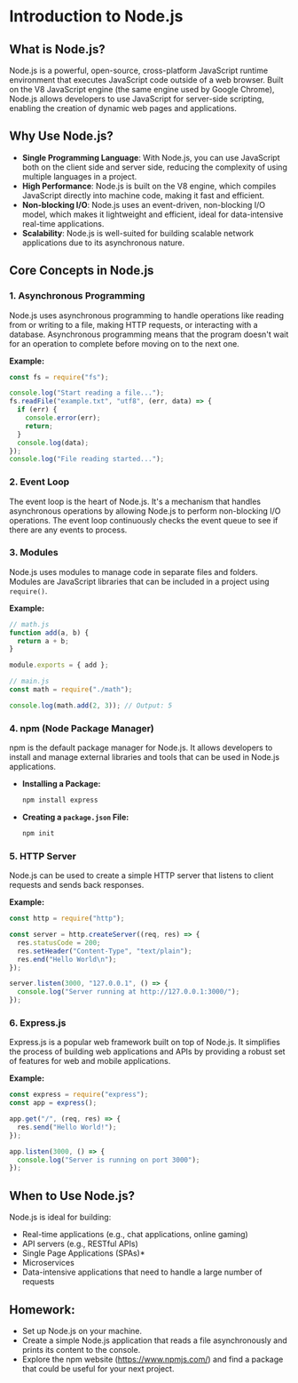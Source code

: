 # Introduction to Node.js

## What is Node.js?

Node.js is a powerful, open-source, cross-platform JavaScript runtime environment that executes JavaScript code outside of a web browser. Built on the V8 JavaScript engine (the same engine used by Google Chrome), Node.js allows developers to use JavaScript for server-side scripting, enabling the creation of dynamic web pages and applications.

## Why Use Node.js?

- **Single Programming Language**: With Node.js, you can use JavaScript both on the client side and server side, reducing the complexity of using multiple languages in a project.
- **High Performance**: Node.js is built on the V8 engine, which compiles JavaScript directly into machine code, making it fast and efficient.
- **Non-blocking I/O**: Node.js uses an event-driven, non-blocking I/O model, which makes it lightweight and efficient, ideal for data-intensive real-time applications.
- **Scalability**: Node.js is well-suited for building scalable network applications due to its asynchronous nature.

## Core Concepts in Node.js

### 1. Asynchronous Programming

Node.js uses asynchronous programming to handle operations like reading from or writing to a file, making HTTP requests, or interacting with a database. Asynchronous programming means that the program doesn't wait for an operation to complete before moving on to the next one.

**Example:**

```javascript
const fs = require("fs");

console.log("Start reading a file...");
fs.readFile("example.txt", "utf8", (err, data) => {
  if (err) {
    console.error(err);
    return;
  }
  console.log(data);
});
console.log("File reading started...");
```

### 2. Event Loop

The event loop is the heart of Node.js. It's a mechanism that handles asynchronous operations by allowing Node.js to perform non-blocking I/O operations. The event loop continuously checks the event queue to see if there are any events to process.

### 3. Modules

Node.js uses modules to manage code in separate files and folders. Modules are JavaScript libraries that can be included in a project using `require()`.

**Example:**

```javascript
// math.js
function add(a, b) {
  return a + b;
}

module.exports = { add };

// main.js
const math = require("./math");

console.log(math.add(2, 3)); // Output: 5
```

### 4. npm (Node Package Manager)

npm is the default package manager for Node.js. It allows developers to install and manage external libraries and tools that can be used in Node.js applications.

- **Installing a Package:**

  ```bash
  npm install express
  ```

- **Creating a `package.json` File:**
  ```bash
  npm init
  ```

### **5. HTTP Server**

Node.js can be used to create a simple HTTP server that listens to client requests and sends back responses.

**Example:**

```javascript
const http = require("http");

const server = http.createServer((req, res) => {
  res.statusCode = 200;
  res.setHeader("Content-Type", "text/plain");
  res.end("Hello World\n");
});

server.listen(3000, "127.0.0.1", () => {
  console.log("Server running at http://127.0.0.1:3000/");
});
```

### 6. Express.js

Express.js is a popular web framework built on top of Node.js. It simplifies the process of building web applications and APIs by providing a robust set of features for web and mobile applications.

**Example:**

```javascript
const express = require("express");
const app = express();

app.get("/", (req, res) => {
  res.send("Hello World!");
});

app.listen(3000, () => {
  console.log("Server is running on port 3000");
});
```

## When to Use Node.js?

Node.js is ideal for building:

- Real-time applications (e.g., chat applications, online gaming)
- API servers (e.g., RESTful APIs)
- Single Page Applications (SPAs)\*
- Microservices
- Data-intensive applications that need to handle a large number of requests

## Homework:

- Set up Node.js on your machine.
- Create a simple Node.js application that reads a file asynchronously and prints its content to the console.
- Explore the npm website (https://www.npmjs.com/) and find a package that could be useful for your next project.
